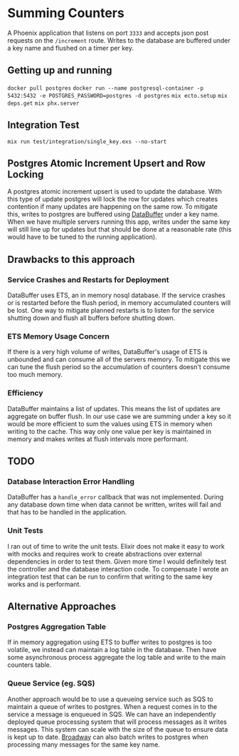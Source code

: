 # Summing Counters
A Phoenix application that listens on port `3333` and accepts json post requests on the `/increment` route. Writes to the database are buffered under a key name and flushed on a timer per key.

## Getting up and running
`docker pull postgres`
`docker run --name postgresql-container -p 5432:5432 -e POSTGRES_PASSWORD=postgres -d postgres`
`mix ecto.setup`
`mix deps.get`
`mix phx.server`

## Integration Test
`mix run test/integration/single_key.exs --no-start`

## Postgres Atomic Increment Upsert and Row Locking
A postgres atomic increment upsert is used to update the database. With this type of update postgres will lock the row for updates which creates
contention if many updates are happening on the same row. To mitigate this, writes to postgres are buffered using [DataBuffer](https://hexdocs.pm/data_buffer/0.1.0/DataBuffer.html) under a key name. When we have multiple servers running this app, writes under the same key will still line up for updates but that should be done at a reasonable rate (this would have to be tuned to the running application).

## Drawbacks to this approach
### Service Crashes and Restarts for Deployment
DataBuffer uses ETS, an in memory nosql database. If the service crashes or is restarted before the flush period, in memory accumulated counters will be lost. One way to mitigate planned restarts is to listen for the service shutting down and flush all buffers before shutting down.

### ETS Memory Usage Concern
If there is a very high volume of writes, DataBuffer's usage of ETS is unbounded and can consume all of the servers memory. To mitigate this we can tune the flush period so the accumulation of counters doesn't consume too much memory.

### Efficiency
DataBuffer maintains a list of updates. This means the list of updates are aggregate on buffer flush. In our use case we are summing under a key so it would be more efficient to sum the values using ETS in memory when writing to the cache. This way only one value per key is maintained in memory and makes writes at flush intervals more performant.

## TODO
### Database Interaction Error Handling
DataBuffer has a `handle_error` callback that was not implemented. During any database down time when data cannot be written, writes will fail and that has to be handled in the application.

### Unit Tests
I ran out of time to write the unit tests. Elixir does not make it easy to work with mocks and requires work to create abstractions over external dependencies in order to test them. Given more time I would definitely test the controller and the database interaction code. To compensate I wrote an integration test that can be run to confirm that writing to the same key works and is performant.

## Alternative Approaches
### Postgres Aggregation Table
If in memory aggregation using ETS to buffer writes to postgres is too volatile, we instead can maintain a log table in the database. Then have some asynchronous process aggregate the log table and write to the main counters table.

### Queue Service (eg. SQS)
Another approach would be to use a queueing service such as SQS to maintain a queue of writes to postgres. When a request comes in to the service a
message is enqueued in SQS. We can have an independently deployed queue processing system that will process messages as it writes messages. This system can scale with the size of the queue to ensure data is kept up to date. [Broadway](https://github.com/dashbitco/broadway) can also batch writes to postgres when processing many messages for the same key name. 
